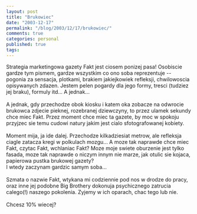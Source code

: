 ```yaml
---
layout: post
title: "Brukowiec"
date: "2003-12-17"
permalink: "/blog/2003/12/17/brukowiec/"
comments: true
categories: personal
published: true
tags: 
---
```


Strategia marketingowa gazety Fakt jest ciosem ponizej pasa! Osobiscie gardze tym pismem, gardze wszystkim co ono soba reprezentuje -- pogonia za sensacja, plotkami, brakiem jakiejkowiek refleksji, chwilowoscia opisywanych zdazen. Jestem pelen pogardy dla jego formy, tresci (tudziez jej braku), formuly itd... A jednak...<br /><br />A jednak, gdy przechodze obok kiosku i katem oka zobacze na odwrocie brukowca zdjecie pieknej, rozebranej dziewczyny, to przez ulamek sekundy chce miec Fakt. Przez moment chce miec ta gazete, by moc w spokoju przyjzec sie temu cudowi natury jakim jest cialo sfotografowanej kobiety. <br /><br />Moment mija, ja ide dalej. Przechodze kilkadziesiat metrow, ale refleksja ciagle zatacza kregi w polkulach mozgu... A moze tak naprawde chce miec Fakt, czytac Fakt, wchlaniac Fakt? Moze moje swiete oburzenie jest tylko fasada, moze tak naprawde o niczym innym nie marze, jak otulic sie kojaca, papierowa pustka brukowej gazety?<br />I wtedy zaczynam gardzic samym soba...<br /><br />Szmata o nazwie Fakt, wtykana mi codziennie pod nos w drodze do pracy, oraz inne jej podobne Big Brothery dokonuja psychicznego zatrucia calego(!) naszego pokolenia. Zyjemy w ich oparach, chac tego lub nie.<br /><br />Chcesz 10% wiecej?